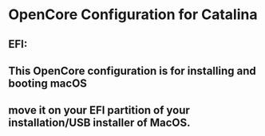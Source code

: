 # OpenCore Configuration for Catalina

## EFI:
## This OpenCore configuration is for installing and booting macOS
## move it on your EFI partition of your installation/USB installer of MacOS.
